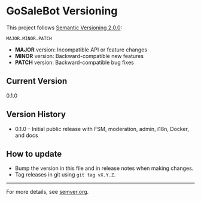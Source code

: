 # GoSaleBot Versioning

This project follows [Semantic Versioning 2.0.0](https://semver.org/):

    MAJOR.MINOR.PATCH

- **MAJOR** version: Incompatible API or feature changes
- **MINOR** version: Backward-compatible new features
- **PATCH** version: Backward-compatible bug fixes

## Current Version

0.1.0

## Version History

- 0.1.0 – Initial public release with FSM, moderation, admin, i18n, Docker, and docs

## How to update

- Bump the version in this file and in release notes when making changes.
- Tag releases in git using `git tag vX.Y.Z`.

---

For more details, see [semver.org](https://semver.org/).
